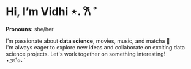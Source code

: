 # Hi, I’m Vidhi ⋆. 𐙚 ˚
**Pronouns:** she/her

I’m passionate about **data science**, movies, music, and matcha 🍵 <br> I'm always eager to explore new ideas and collaborate on exciting data science projects. Let's work together on something interesting! <br>
⋆౨ৎ˚⟡˖ ࣪




<!---
ouidhi/ouidhi is a ✨ special ✨ repository because its `README.md` (this file) appears on your GitHub profile.
You can click the Preview link to take a look at your changes.
--->
